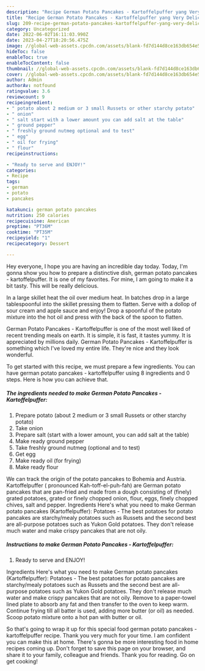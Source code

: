 ```yaml
---
description: "Recipe German Potato Pancakes - Kartoffelpuffer yang Very Delicious"
title: "Recipe German Potato Pancakes - Kartoffelpuffer yang Very Delicious"
slug: 209-recipe-german-potato-pancakes-kartoffelpuffer-yang-very-delicious
category: Uncategorized
date: 2022-06-02T16:11:03.990Z
date: 2023-04-27T18:20:56.475Z
image: //global-web-assets.cpcdn.com/assets/blank-fd7d144d8ce163db654e5a02c40b08a2775adb7897d16e4062681dc7e1b2800f.png
hideToc: false
enableToc: true
enableTocContent: false
thumbnail: //global-web-assets.cpcdn.com/assets/blank-fd7d144d8ce163db654e5a02c40b08a2775adb7897d16e4062681dc7e1b2800f.png
cover: //global-web-assets.cpcdn.com/assets/blank-fd7d144d8ce163db654e5a02c40b08a2775adb7897d16e4062681dc7e1b2800f.png
author: Admin
authorAv: notfound
ratingvalue: 3.6
reviewcount: 9
recipeingredient:
- " potato about 2 medium or 3 small Russets or other starchy potato"
- " onion"
- " salt start with a lower amount you can add salt at the table"
- " ground pepper"
- " freshly ground nutmeg optional and to test"
- " egg"
- " oil for frying"
- " flour"
recipeinstructions:

- "Ready to serve and ENJOY!"
categories:
- Recipe
tags:
- german
- potato
- pancakes

katakunci: german potato pancakes 
nutrition: 250 calories
recipecuisine: American
preptime: "PT36M"
cooktime: "PT35M"
recipeyield: "1"
recipecategory: Dessert

---
```



Hey everyone, I hope you are having an incredible day today. Today, I'm gonna show you how to prepare a distinctive dish, german potato pancakes - kartoffelpuffer. It is one of my favorites. For mine, I am going to make it a bit tasty. This will be really delicious.

In a large skillet heat the oil over medium heat. In batches drop in a large tablespoonful into the skillet pressing them to flatten. Serve with a dollop of sour cream and apple sauce and enjoy! Drop a spoonful of the potato mixture into the hot oil and press with the back of the spoon to flatten.

German Potato Pancakes - Kartoffelpuffer is one of the most well liked of recent trending meals on earth. It is simple, it is fast, it tastes yummy. It is appreciated by millions daily. German Potato Pancakes - Kartoffelpuffer is something which I've loved my entire life. They're nice and they look wonderful.


To get started with this recipe, we must prepare a few ingredients. You can have german potato pancakes - kartoffelpuffer using 8 ingredients and 0 steps. Here is how you can achieve that.

<!--inarticleads1-->

##### The ingredients needed to make German Potato Pancakes - Kartoffelpuffer:

1. Prepare  potato (about 2 medium or 3 small Russets or other starchy potato)
1. Take  onion
1. Prepare  salt (start with a lower amount, you can add salt at the table)
1. Make ready  ground pepper
1. Take  freshly ground nutmeg (optional and to test)
1. Get  egg
1. Make ready  oil (for frying)
1. Make ready  flour


We can track the origin of the potato pancakes to Bohemia and Austria. Kartoffelpuffer ( pronounced Kah-toff-el-puh-fah) are German potato pancakes that are pan-fried and made from a dough consisting of (finely) grated potatoes, grated or finely chopped onion, flour, eggs, finely chopped chives, salt and pepper. Ingredients Here&#39;s what you need to make German potato pancakes (Kartoffelpuffer): Potatoes - The best potatoes for potato pancakes are starchy/mealy potatoes such as Russets and the second best are all-purpose potatoes such as Yukon Gold potatoes. They don&#39;t release much water and make crispy pancakes that are not oily. 

<!--inarticleads2-->

##### Instructions to make German Potato Pancakes - Kartoffelpuffer:


1. Ready to serve and ENJOY!

Ingredients Here&#39;s what you need to make German potato pancakes (Kartoffelpuffer): Potatoes - The best potatoes for potato pancakes are starchy/mealy potatoes such as Russets and the second best are all-purpose potatoes such as Yukon Gold potatoes. They don&#39;t release much water and make crispy pancakes that are not oily. Remove to a paper-towel lined plate to absorb any fat and then transfer to the oven to keep warm. Continue frying till all batter is used, adding more butter (or oil) as needed. Scoop potato mixture onto a hot pan with butter or oil. 

So that's going to wrap it up for this special food german potato pancakes - kartoffelpuffer recipe. Thank you very much for your time. I am confident you can make this at home. There's gonna be more interesting food in home recipes coming up. Don't forget to save this page on your browser, and share it to your family, colleague and friends. Thank you for reading. Go on get cooking!
